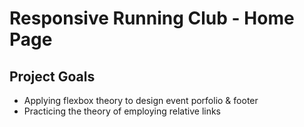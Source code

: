 <h1>Responsive Running Club - Home Page</h1>
<h2>Project Goals</h2>
<ul>
  <li>Applying flexbox theory to design event porfolio & footer</li>
  <li>Practicing the theory of employing relative links</li>
  </ul>
